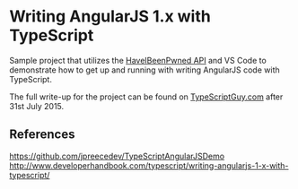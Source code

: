 # Writing AngularJS 1.x with TypeScript

Sample project that utilizes the [HaveIBeenPwned API](https://haveibeenpwned.com/API/v2) and VS Code to demonstrate how to get up and running with writing AngularJS code with TypeScript.

The full write-up for the project can be found on [TypeScriptGuy.com](http://www.typescriptguy.com) after 31st July 2015.


 References 
 -----------
 https://github.com/jpreecedev/TypeScriptAngularJSDemo
 http://www.developerhandbook.com/typescript/writing-angularjs-1-x-with-typescript/